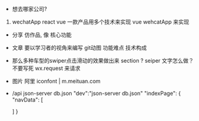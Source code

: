 - 想去哪家公司?
1. wechatApp  react  vue
一款产品用多个技术来实现
  vue  wehcatApp 来实现
- 分享 
  仿作品, 像 核心功能
- 文章
  要以学习者的视角来编写
  git动图
  功能难点
  技术构成

- 那么多种车型的swiper点击滑动的效果做出来
  section
  ? seiper  文字怎么做？ 不要写死
  wx.request  来请求
- 图片
  阿里 iconfont |  m.meituan.com

- /api
  json-server db.json
  "dev":"json-server db.json"
  "indexPage": {
    "navData": [
      
    ]
  }